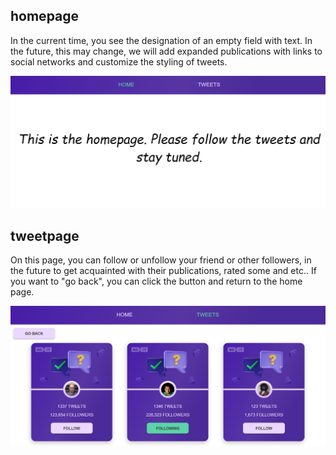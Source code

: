 ## homepage

In the current time, you see the designation of an empty field with text. In the
future, this may change, we will add expanded publications with links to social
networks and customize the styling of tweets.

![homepage](./assets/homepage.png)

## tweetpage

On this page, you can follow or unfollow your friend or other followers, in the
future to get acquainted with their publications, rated some and etc.. If you
want to "go back", you can click the button and return to the home page.

![tweetpage](./assets/tweetpage.png)
